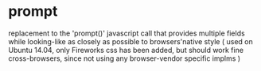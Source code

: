 # prompt
replacement to the 'prompt()' javascript call that provides multiple fields while looking-like as closely as possible to browsers'native style  ( used on Ubuntu 14.04, only Fireworks css has been added, but should work fine cross-browsers, since not using any browser-vendor specific implms )
